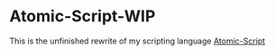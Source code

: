 # Atomic-Script-WIP
This is the unfinished rewrite of my scripting language [Atomic-Script](https://GitHub.com/Atonix0/Atomic-Script)
